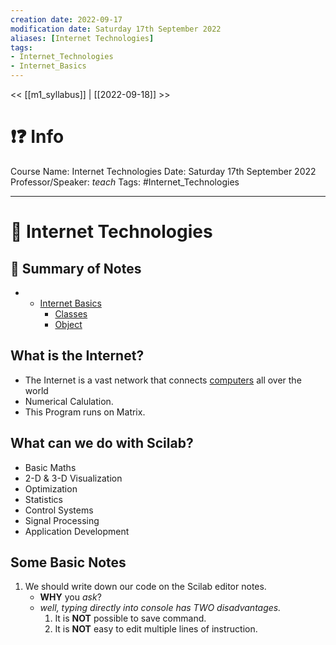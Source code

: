 ```yaml
---
creation date: 2022-09-17
modification date: Saturday 17th September 2022
aliases: [Internet Technologies] 
tags: 
- Internet_Technologies
- Internet_Basics
---
```


<< [[m1_syllabus]] | [[2022-09-18]] >>

# ❗❓ Info
Course Name: Internet Technologies
Date: Saturday 17th September 2022
Professor/Speaker: *teach*
Tags: #Internet_Technologies 

---
# 📑 Internet Technologies

## 📃 Summary of Notes
-   - [Internet Basics](#)
      - [Classes](#classes)
      - [Object](#object)


## What is the Internet?
- The Internet is a vast network that connects [computers](Side_Notes/computer) all over the world
- Numerical Calulation.
- This Program runs on Matrix.

## What can we do with Scilab?
- Basic Maths
- 2-D & 3-D Visualization
- Optimization
- Statistics
- Control Systems
- Signal Processing
- Application Development


## Some Basic Notes
1. We should write down our code on the Scilab editor notes.
	- **WHY** you *ask*?
	- *well, typing directly into console has TWO disadvantages.*
		1. It is **NOT** possible to save command.
		2. It is **NOT** easy to edit multiple lines of instruction.

